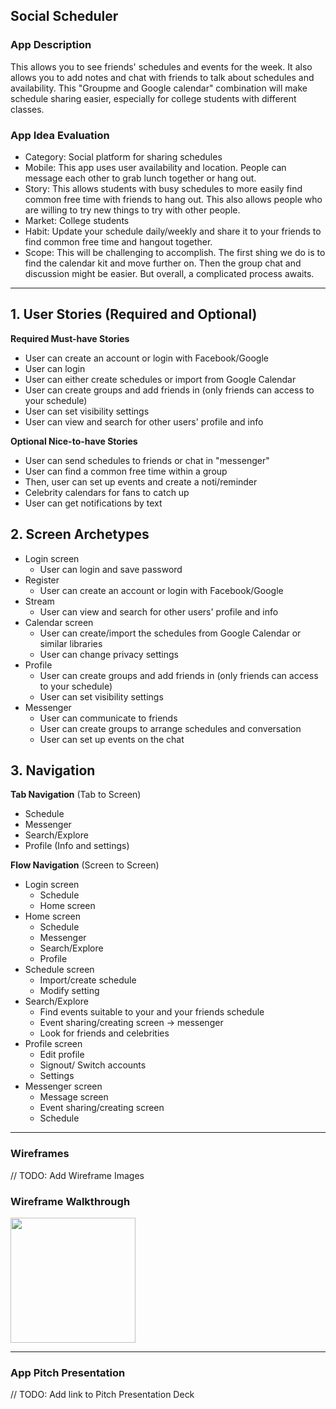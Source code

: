 ## Social Scheduler

### App Description
This allows you to see friends' schedules and events for the week. It also allows you to add notes and chat with friends to talk about schedules and availability. This "Groupme and Google calendar" combination will make schedule sharing easier, especially for college students with different classes.

### App Idea Evaluation

- Category: Social platform for sharing schedules
- Mobile: This app uses user availability and location. People can message each other to grab lunch together or hang out. 
- Story: This allows students with busy schedules to more easily find common free time with friends to hang out. This also allows people who are willing to try new things to try with other people.
- Market: College students
- Habit: Update your schedule daily/weekly and share it to your friends to find common free time and hangout together.
- Scope: This will be challenging to accomplish. The first shing we do is to find the calendar kit and move further on. Then the group chat and discussion might be easier. But overall, a complicated process awaits.

---

## 1. User Stories (Required and Optional)

**Required Must-have Stories**

 * User can create an account or login with Facebook/Google
 * User can login
 * User can either create schedules or import from Google Calendar
 * User can create groups and add friends in (only friends can access to your schedule)
 * User can set visibility settings
 * User can view and search for other users' profile and info

**Optional Nice-to-have Stories**

 * User can send schedules to friends or chat in "messenger"
 * User can find a common free time within a group
 * Then, user can set up events and create a noti/reminder
 * Celebrity calendars for fans to catch up
 * User can get notifications by text

## 2. Screen Archetypes

 * Login screen
   * User can login and save password
 * Register
   * User can create an account or login with Facebook/Google
 * Stream
   * User can view and search for other users' profile and info
 * Calendar screen
   * User can create/import the schedules from Google Calendar or similar libraries
   * User can change privacy settings
 * Profile
   * User can create groups and add friends in (only friends can access to your schedule)
   * User can set visibility settings
 * Messenger
   * User can communicate to friends
   * User can create groups to arrange schedules and conversation
   * User can set up events on the chat

## 3. Navigation

**Tab Navigation** (Tab to Screen)

 * Schedule
 * Messenger
 * Search/Explore
 * Profile (Info and settings)

**Flow Navigation** (Screen to Screen)

 * Login screen
   * Schedule
   * Home screen
 * Home screen
   * Schedule
   * Messenger
   * Search/Explore
   * Profile
 * Schedule screen
   * Import/create schedule
   * Modify setting
 * Search/Explore
   * Find events suitable to your and your friends schedule
   * Event sharing/creating screen -> messenger
   * Look for friends and celebrities
 * Profile screen
   * Edit profile
   * Signout/ Switch accounts
   * Settings
 * Messenger screen
   * Message screen
   * Event sharing/creating screen
   * Schedule
---

### Wireframes
// TODO: Add Wireframe Images


### Wireframe Walkthrough
<img src="http://g.recordit.co/6AxLYAvJQz.gif" width=200><br>

---

### App Pitch Presentation
// TODO: Add link to Pitch Presentation Deck

